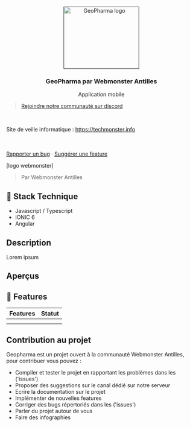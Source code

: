 <p align="center">
  <a href="">
    <img src="" alt="GeoPharma logo" width="200" height="165">
  </a>
</p>

<h3 align="center">GeoPharma par Webmonster Antilles</h3>

<p align="center">
Application mobile 
  <br>

  > <a href="https://discord.gg/h4d33GacpT">Rejoindre notre communauté sur discord</a>
  <br>

  Site de veille informatique : <a href="https://techmonster.info/">https://techmonster.info</a>

  <br>
  <br>
  <a href="">Rapporter un bug</a>
  ·
  <a href="">Suggérer une feature</a>
  
  
</p>

[logo webmonster]
> Par Webmonster Antilles

## 🤖 Stack Technique

* Javascript / Typescript
* IONIC 6
* Angular

## Description

Lorem ipsum

## Aperçus

## 🎨 Features


|Features|Statut| 
|---|--------------| 
||| 
||| 

## Contribution au projet

Geopharma est un projet ouvert à la communauté Webmonster Antilles, pour contribuer vous pouvez :

* Compiler et tester le projet en rapportant les problèmes dans les ('issues')
* Proposer des suggestions sur le canal dédié sur notre serveur
* Ecrire la documentation sur le projet
* Implémenter de nouvelles features
* Corriger des bugs répertoriés dans les ('issues')
* Parler du projet autour de vous
* Faire des infographies
